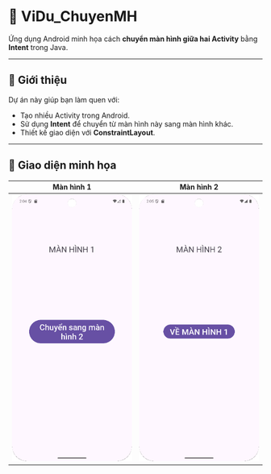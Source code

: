 # 📱 ViDu_ChuyenMH

Ứng dụng Android minh họa cách **chuyển màn hình giữa hai Activity** bằng **Intent** trong Java.

---

## 🚀 Giới thiệu
Dự án này giúp bạn làm quen với:
- Tạo nhiều Activity trong Android.
- Sử dụng **Intent** để chuyển từ màn hình này sang màn hình khác.
- Thiết kế giao diện với **ConstraintLayout**.

---

## 📱 Giao diện minh họa

| Màn hình 1 | Màn hình 2 |
|:---------------:|:-----------------:|
| <img src="images/screen6.png" alt="Screen 1" width="300"/> | <img src="images/screen7.png" alt="Screen 2" width="300"/> |